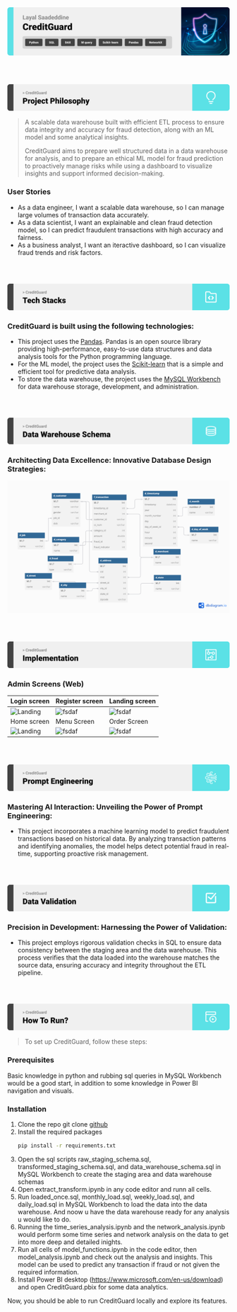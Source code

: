<img src="./readme/title1.svg"/>

<br><br>

<!-- project philosophy -->
<img src="./readme/title2.svg"/>

> A scalable data warehouse built with efficient ETL process to ensure data integrity and accuracy for fraud detection, along with an ML model and some analytical insights.
>
> CreditGuard aims to prepare well structured data in a data warehouse for analysis, and to prepare an ethical ML model for fraud prediction to proactively manage risks while using a dashboard to visualize insights and support informed decision-making.

### User Stories
- As a data engineer, I want a scalable data warehouse, so I can manage large volumes of transaction data accurately.
- As a data scientist, I want an explainable and clean fraud detection model, so I can predict fraudulent transactions with high accuracy and fairness.
- As a business analyst, I want an iteractive dashboard, so I can visualize fraud trends and risk factors.

<br><br>
<!-- Tech stack -->
<img src="./readme/title3.svg"/>

###  CreditGuard is built using the following technologies:

- This project uses the [Pandas](https://pandas.pydata.org/docs/). Pandas is an open source library providing high-performance, easy-to-use data structures and data analysis tools for the Python programming language.
- For the ML model, the project uses the [Scikit-learn](https://scikit-learn.org/stable/) that is a simple and efficient tool for predictive data analysis.
- To store the data warehouse, the project uses the [MySQL Workbench](https://dev.mysql.com/doc/workbench/en/) for data warehouse storage, development, and administration.

<br><br>
<!-- Data Warehouse Design -->
<img src="./readme/title5.svg"/>

###  Architecting Data Excellence: Innovative Database Design Strategies:

<img src="./readme/Fraudulent activities.png">


<br><br>


<!-- Implementation -->
<img src="./readme/title6.svg"/>


### Admin Screens (Web)
| Login screen  | Register screen |  Landing screen |
| ---| ---| ---|
| ![Landing](./readme/demo/1440x1024.png) | ![fsdaf](./readme/demo/1440x1024.png) | ![fsdaf](./readme/demo/1440x1024.png) |
| Home screen  | Menu Screen | Order Screen |
| ![Landing](./readme/demo/1440x1024.png) | ![fsdaf](./readme/demo/1440x1024.png) | ![fsdaf](./readme/demo/1440x1024.png) |

<br><br>


<!-- Prompt Engineering -->
<img src="./readme/title7.svg"/>

###  Mastering AI Interaction: Unveiling the Power of Prompt Engineering:

- This project incorporates a machine learning model to predict fraudulent transactions based on historical data. By analyzing transaction patterns and identifying anomalies, the model helps detect potential fraud in real-time, supporting proactive risk management.

<br><br>

<!-- Validation -->
<img src="./readme/title9.svg"/>

###  Precision in Development: Harnessing the Power of Validation:

- This project employs rigorous validation checks in SQL to ensure data consistency between the staging area and the data warehouse. This process verifies that the data loaded into the warehouse matches the source data, ensuring accuracy and integrity throughout the ETL pipeline.

<br><br>


<!-- How to run -->
<img src="./readme/title10.svg"/>

> To set up CreditGuard, follow these steps:

### Prerequisites

Basic knowledge in python and rubbing sql queries in MySQL Workbench would be a good start, in addition to some knowledge in Power BI navigation and visuals. 

### Installation


1. Clone the repo
   git clone [github](https://github.com/layalsaad/CreditGuard.git)
2. Install the required packages
   ```sh
   pip install -r requirements.txt
   ```
3. Open the sql scripts raw_staging_schema.sql, transformed_staging_schema.sql, and data_warehouse_schema.sql in MySQL Workbench to create the staging area and data warehouse schemas
4. Open extract_transform.ipynb in any code editor and runn all cells.
5. Run loaded_once.sql, monthly_load.sql, weekly_load.sql, and daily_load.sql in MySQL Workbench to load the data into the data warehouse. And noow u have the data warehouse ready for any analysis u would like to do.
6. Running the time_series_analysis.ipynb and the network_analysis.ipynb would perform some time series and network analysis on the data to get into more deep and detailed inights.
7. Run all cells of model_functions.ipynb in the code editor, then model_analysis.ipynb and check out the analysis and insights. This model can be used to predict any transaction if fraud or not given the required information.
8. Install Power BI desktop (https://www.microsoft.com/en-us/download) and open CreditGuard.pbix for some data analytics.



Now, you should be able to run CreditGuard locally and explore its features.